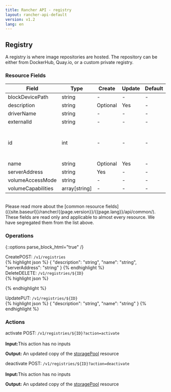 ```yaml
---
title: Rancher API - registry
layout: rancher-api-default
version: v1.2
lang: en
---
```


## Registry

A registry is where image repositories are hosted. The repository can be either from DockerHub, Quay.io, or a custom private registry.

### Resource Fields

Field | Type | Create | Update | Default | Notes
---|---|---|---|---|---
blockDevicePath | string | - | - | - | 
description | string | Optional | Yes | - | 
driverName | string | - | - | - | 
externalId | string | - | - | - | 
id | int | - | - | - | The unique identifier for the registry
name | string | Optional | Yes | - | 
serverAddress | string | Yes | - | - | 
volumeAccessMode | string | - | - | - | 
volumeCapabilities | array[string] | - | - | - | 

<br>
Please read more about the [common resource fields]({{site.baseurl}}/rancher/{{page.version}}/{{page.lang}}/api/common/). These fields are read only and applicable to almost every resource. We have segregated them from the list above.

### Operations
{::options parse_block_html="true" /}
<a id="create"></a>
<div class="action"><span class="header">Create<span class="headerright">POST:  <code>/v1/registries</code></span></span>
<div class="action-contents">
{% highlight json %}
{
	"description": "string",
	"name": "string",
	"serverAddress": "string"
}
{% endhighlight %}
</div>
</div><a id="delete"></a>
<div class="action"><span class="header">Delete<span class="headerright">DELETE:  <code>/v1/registries/${ID}</code></span></span>
<div class="action-contents">
{% highlight json %}

{% endhighlight %}
</div>
</div><a id="update"></a>
<div class="action"><span class="header">Update<span class="headerright">PUT:  <code>/v1/registries/${ID}</code></span></span>
<div class="action-contents">
{% highlight json %}
{
	"description": "string",
	"name": "string"
}
{% endhighlight %}
</div>
</div>

### Actions
<div class="action">
<span class="header">
activate
<span class="headerright">POST:  <code>/v1/registries/${ID}?action=activate</code></span></span>
<div class="action-contents">

<br>
<span class="input">
<strong>Input:</strong>This action has no inputs</span>

<span class="output"><strong>Output:</strong> An updated copy of the <a href="/rancher/api/api-resources/storagePool/">storagePool</a> resource</span>
</div></div>

<div class="action">
<span class="header">
deactivate
<span class="headerright">POST:  <code>/v1/registries/${ID}?action=deactivate</code></span></span>
<div class="action-contents">

<br>
<span class="input">
<strong>Input:</strong>This action has no inputs</span>

<span class="output"><strong>Output:</strong> An updated copy of the <a href="/rancher/api/api-resources/storagePool/">storagePool</a> resource</span>
</div></div>


